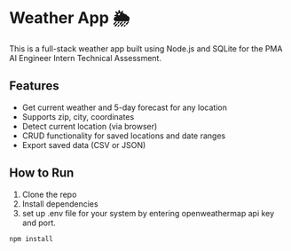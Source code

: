 # Weather App 🌦

This is a full-stack weather app built using Node.js and SQLite for the PMA AI Engineer Intern Technical Assessment.

## Features

- Get current weather and 5-day forecast for any location
- Supports zip, city, coordinates
- Detect current location (via browser)
- CRUD functionality for saved locations and date ranges
- Export saved data (CSV or JSON)

## How to Run

1. Clone the repo
2. Install dependencies
3. set up .env file for your system by entering openweathermap api key and port.

```bash
npm install
